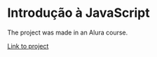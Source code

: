 ﻿# Introdução à JavaScript

The project was made in an Alura course. 


<a href="https://fernandakagami.github.io/javaScript-projects/introducao-a-javaScript/" target="_blank">Link to project</a>
